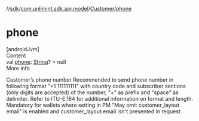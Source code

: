 //[sdk](../../../index.md)/[com.unlimint.sdk.api.model](../index.md)/[Customer](index.md)/[phone](phone.md)



# phone  
[androidJvm]  
Content  
val [phone](phone.md): [String](https://kotlinlang.org/api/latest/jvm/stdlib/kotlin/-string/index.html)? = null  
More info  


Customer’s phone number Recommended to send phone number in following format "+1 111111111" with country code and subscriber sections (only digits are accepted) of the number, "+" as prefix and "space" as delimiter. Refer to ITU-E.164 for additional information on format and length. Mandatory for wallets where setting in PM "May omit customer_layout email" is enabled and customer_layout.email isn't presented in request

  



